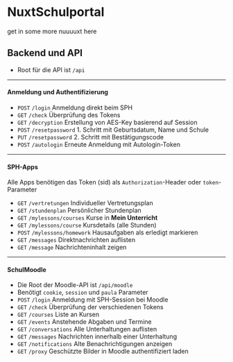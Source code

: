 # NuxtSchulportal

get in some more nuuuuxt here

## Backend und API

-   Root für die API ist <code>/api</code>

---

#### Anmeldung und Authentifizierung

-   <code>POST</code> <code>/login</code> Anmeldung direkt beim SPH
-   <code>GET</code> <code>/check</code> Überprüfung des Tokens
-   <code>GET</code> <code>/decryption</code> Erstellung von AES-Key basierend auf Session
-   <code>POST</code> <code>/resetpassword</code> 1. Schritt mit Geburtsdatum, Name und Schule
-   <code>PUT</code> <code>/resetpassword</code> 2. Schritt mit Bestätigungscode
-   <code>POST</code> <code>/autologin</code> Erneute Anmeldung mit Autologin-Token

---

#### SPH-Apps

Alle Apps benötigen das Token (sid) als <code>Authorization</code>-Header oder <code>token</code>-Parameter

-   <code>GET</code> <code>/vertretungen</code> Individueller Vertretungsplan
-   <code>GET</code> <code>/stundenplan</code> Persönlicher Stundenplan
-   <code>GET</code> <code>/mylessons/courses</code> Kurse in **Mein Unterricht**
-   <code>GET</code> <code>/mylessons/course</code> Kursdetails (alle Stunden)
-   <code>POST</code> <code>/mylessons/homework</code> Hausaufgaben als erledigt markieren
-   <code>GET</code> <code>/messages</code> Direktnachrichten auflisten
-   <code>GET</code> <code>/message</code> Nachrichteninhalt zeigen

---

#### SchulMoodle

-   Die Root der Moodle-API ist <code>/api/moodle</code>
-   Benötigt <code>cookie</code>, <code>session</code> und <code>paula</code> Parameter
-   <code>POST</code> <code>/login</code> Anmeldung mit SPH-Session bei Moodle
-   <code>GET</code> <code>/check</code> Überprüfung der verschiedenen Tokens
-   <code>GET</code> <code>/courses</code> Liste an Kursen
-   <code>GET</code> <code>/events</code> Anstehende Abgaben und Termine
-   <code>GET</code> <code>/conversations</code> Alle Unterhaltungen auflisten
-   <code>GET</code> <code>/messages</code> Nachrichten innerhalb einer Unterhaltung
-   <code>GET</code> <code>/notifications</code> Alte Benachrichtigungen anzeigen
-   <code>GET</code> <code>/proxy</code> Geschützte Bilder in Moodle authentifiziert laden
